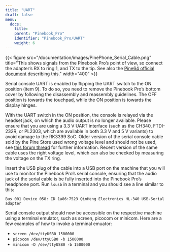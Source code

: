 ```yaml
---
title: "UART"
draft: false
menu:
  docs:
    title:
    parent: "Pinebook_Pro"
    identifier: "Pinebook_Pro/UART"
    weight: 6
---
```


{{< figure src="/documentation/images/PinePhone_Serial_Cable.png" title="This shows signals from the Pinebook Pro’s point of view, so connect the adapter’s RX to ring 1, and TX to the tip. See also the [Pine64 official document](https://files.pine64.org/doc/pinebook/guide/Pinebook_Earphone_Serial_Console_Developer_Guide.pdf) describing this." width="400" >}}

Serial console UART is enabled by flipping the UART switch to the ON position (item 9). To do so, you need to remove the Pinebook Pro’s bottom cover by following the disassembly and reassembly guidelines. The OFF position is towards the touchpad, while the ON position is towards the display hinges.

With the UART switch in the ON position, the console is relayed via the headset jack, on which the audio output is no longer available. Please ensure that you are using a 3.3&nbsp;V UART interface (such as the CH340, FTDI-232R, or PL2303, which are available in both 3.3&nbsp;V and 5&nbsp;V variants) to avoid damage to the RK3399 SoC. Older version of the serial console cable sold by the Pine Store used wrong voltage level and should not be used, see [this forum thread](https://forum.pine64.org/showthread.php?tid=9367) for further information. Recent version of the same cable uses the right voltage level, which can also be checked by measuring the voltage on the TX ring.

Insert the USB plug of the cable into a USB port on the machine that you will use to monitor the Pinebook Pro’s serial console, ensuring that the audio jack of the serial cable is be fully inserted into the Pinebook Pro’s headphone port. Run <code>lsusb</code> in a terminal and you should see a line similar to this:

    Bus 001 Device 058: ID 1a86:7523 QinHeng Electronics HL-340 USB-Serial adapter

Serial console output should now be accessible on the respective machine using a terminal emulator, such as screen, picocom or minicom. Here are a few examples of how to invoke a terminal emuator:

* `screen /dev/ttyUSB0 1500000`
* `picocom /dev/ttyUSB0 -b 1500000`
* `minicom -D /dev/ttyUSB0 -b 1500000`
